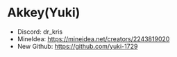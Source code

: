 # Akkey(Yuki)
- Discord: dr_kris
- MineIdea: https://mineidea.net/creators/2243819020
- New Github: https://github.com/yuki-1729
